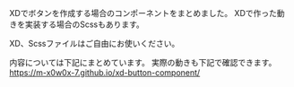 XDでボタンを作成する場合のコンポーネントをまとめました。
XDで作った動きを実装する場合のScssもあります。

XD、Scssファイルはご自由にお使いください。

内容については下記にまとめています。
実際の動きも下記で確認できます。
https://m-x0w0x-7.github.io/xd-button-component/
